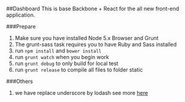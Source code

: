 ##Dashboard
This is base Backbone + React for the all new front-end application.

###Prepare
1. Make sure you have installed Node 5.x Browser and Grunt
2. The grunt-sass task requires you to have Ruby and Sass installed
2. run `npm install` and `bower install`
3. run `grunt watch` when you begin work
4. run `grunt debug` to only build for local test
5. run `grunt release` to compile all files to folder static

###Others
1. we have replace underscore by lodash see more [here](https://lodash.com/docs)
